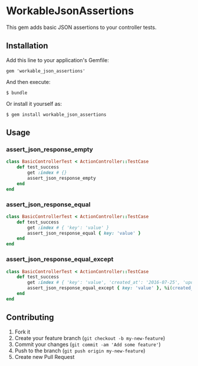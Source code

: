 # WorkableJsonAssertions

This gem adds basic JSON assertions to your controller tests.

## Installation

Add this line to your application's Gemfile:

    gem 'workable_json_assertions'

And then execute:

    $ bundle

Or install it yourself as:

    $ gem install workable_json_assertions

## Usage

### assert\_json\_response_empty
```ruby
class BasicControllerTest < ActionController::TestCase
	def test_success
		get :index # {}
		assert_json_response_empty
	end
end
```

### assert\_json\_response_equal
```ruby
class BasicControllerTest < ActionController::TestCase
	def test_success
		get :index # { 'key': 'value' }
		assert_json_response_equal { key: 'value' }
	end
end
```

### assert\_json\_response\_equal_except
```ruby
class BasicControllerTest < ActionController::TestCase
	def test_success
		get :index # { 'key': 'value', 'created_at': '2016-07-25', 'updated_at': '2016-07-26' }
		assert_json_response_equal_except { key: 'value' }, %i(created_at updated_at)
	end
end
```

## Contributing

1. Fork it
2. Create your feature branch (`git checkout -b my-new-feature`)
3. Commit your changes (`git commit -am 'Add some feature'`)
4. Push to the branch (`git push origin my-new-feature`)
5. Create new Pull Request
